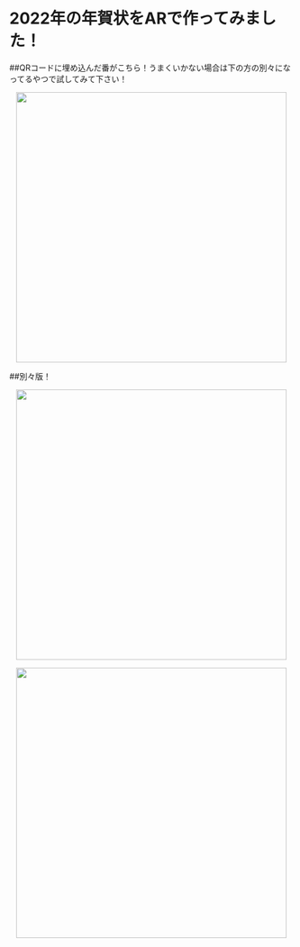 # 2022年の年賀状をARで作ってみました！

##QRコードに埋め込んだ番がこちら！うまくいかない場合は下の方の別々になってるやつで試してみて下さい！
<p align="center">
  <img src="https://user-images.githubusercontent.com/91825565/149626356-963fb3a0-cd6d-4a1b-9e06-201d62c5607a.png" width="480">
</p>

##別々版！
<p align="center">
  <img src="https://user-images.githubusercontent.com/91825565/149626654-65bb1dbf-9458-4adf-a272-e0a2bcd942c5.png" width="480">
</p>
<p align="center">
  <img src="https://user-images.githubusercontent.com/91825565/149626667-f91da255-46bc-49ea-80b9-e410404b405e.png" width="480">
</p>
